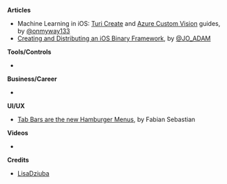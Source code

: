 **Articles**

* Machine Learning in iOS: [Turi Create](https://medium.com/flawless-app-stories/machine-learning-in-ios-turi-create-and-coreml-5ddce0dc8e26) and [Azure Custom Vision](https://medium.com/flawless-app-stories/machine-learning-in-ios-azure-custom-vision-and-coreml-645e93f35eee) guides, by [@onmyway133](https://twitter.com/onmyway133)
* [Creating and Distributing an iOS Binary Framework](https://blog.instabug.com/2018/05/ios-binary-framework/), by [@JO_ADAM](https://twitter.com/JO_ADAM)

**Tools/Controls**

* 

**Business/Career**

* 

**UI/UX**

* [Tab Bars are the new Hamburger Menus](https://uxplanet.org/tab-bars-are-the-new-hamburger-menus-9138891e98f4), by Fabian Sebastian

**Videos**

* 

**Credits**

* [LisaDziuba](https://github.com/LisaDziuba)
